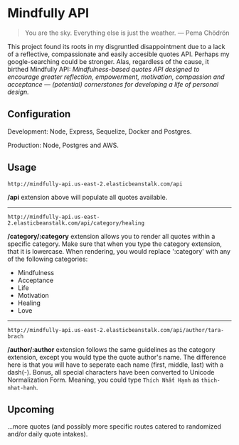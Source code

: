 # Mindfully API

>You are the sky. Everything else is just the weather.
>— Pema Chödrön

This project found its roots in my disgruntled disappointment due to a lack of a reflective, compassionate and easily accesible quotes API. Perhaps my google-searching could be stronger. Alas, regardless of the cause, it birthed Mindfully API: _Mindfulness-based quotes API designed to encourage greater reflection, empowerment, motivation, compassion and acceptance — (potential) cornerstones for developing a life of personal design._

## Configuration
Development: Node, Express, Sequelize, Docker and Postgres.

Production: Node, Postgres and AWS.


## Usage
`http://mindfully-api.us-east-2.elasticbeanstalk.com/api`

__/api__ extension above will populate all quotes available.
<hr/>

`http://mindfully-api.us-east-2.elasticbeanstalk.com/api/category/healing`

**/category/:category** extension allows you to render all quotes within a specific category. Make sure that when you type the category extension, that it is lowercase. When rendering, you would replace ':category' with any of the following categories:
- Mindfulness
- Acceptance
- Life
- Motivation
- Healing
- Love

<hr/>

`http://mindfully-api.us-east-2.elasticbeanstalk.com/api/author/tara-brach`

**/author/:author** extension follows the same guidelines as the category extension, except you would type the quote author's name. The difference here is that you will have to seperate each name (first, middle, last) with a dash(-). Bonus, all special characters have been converted to Unicode Normalization Form. Meaning, you could type `Thích Nhất Hạnh` as `thich-nhat-hanh`.

## Upcoming
...more quotes (and possibly more specific routes catered to randomized and/or daily quote intakes).
